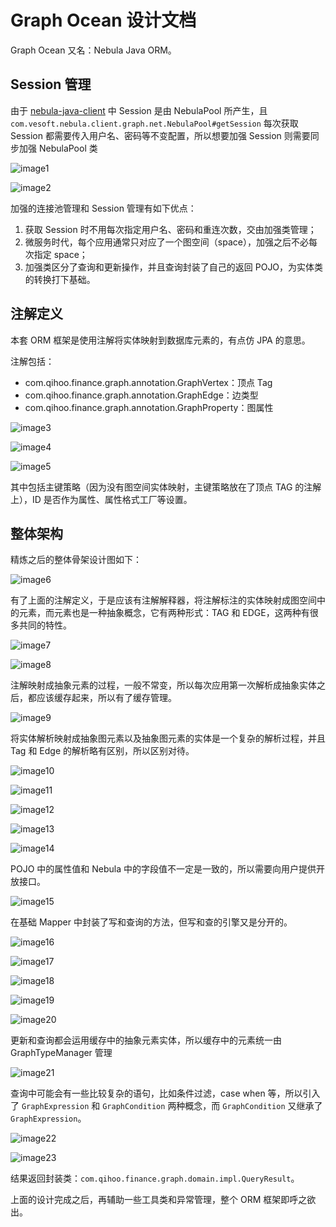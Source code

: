 # Graph Ocean 设计文档

Graph Ocean 又名：Nebula Java ORM。

## Session 管理

由于 [nebula-java-client](https://github.com/vesoft-inc/nebula-java) 中 Session 是由 NebulaPool 所产生，且 `com.vesoft.nebula.client.graph.net.NebulaPool#getSession` 每次获取 Session 都需要传入用户名、密码等不变配置，所以想要加强 Session 则需要同步加强 NebulaPool 类

![image1](https://user-images.githubusercontent.com/38887077/162661260-9e95511c-1ad6-4496-8d5d-d9505545d069.png)

![image2](https://user-images.githubusercontent.com/38887077/162661263-9e6975e8-da75-449e-bd86-cabc54b75440.png)

加强的连接池管理和 Session 管理有如下优点：

1. 获取 Session 时不用每次指定用户名、密码和重连次数，交由加强类管理；
2. 微服务时代，每个应用通常只对应了一个图空间（space），加强之后不必每次指定 space；
3. 加强类区分了查询和更新操作，并且查询封装了自己的返回 POJO，为实体类的转换打下基础。

## 注解定义

本套 ORM 框架是使用注解将实体映射到数据库元素的，有点仿 JPA 的意思。

注解包括：

* com.qihoo.finance.graph.annotation.GraphVertex：顶点 Tag
* com.qihoo.finance.graph.annotation.GraphEdge：边类型
* com.qihoo.finance.graph.annotation.GraphProperty：图属性

![image3](https://user-images.githubusercontent.com/38887077/162661267-de834267-dfb5-407d-951b-621314f94621.png)

![image4](https://user-images.githubusercontent.com/38887077/162661276-6c579ea1-291c-43e8-915e-410ff36400f5.png)

![image5](https://user-images.githubusercontent.com/38887077/162661278-ef023679-0812-4504-ac01-378ce266669d.png)

其中包括主键策略（因为没有图空间实体映射，主键策略放在了顶点 TAG 的注解上），ID 是否作为属性、属性格式工厂等设置。

## 整体架构

精炼之后的整体骨架设计图如下：

![image6](https://user-images.githubusercontent.com/38887077/162661283-38b70e93-88fe-4c8c-af68-6e20ca5a0005.png)

有了上面的注解定义，于是应该有注解解释器，将注解标注的实体映射成图空间中的元素，而元素也是一种抽象概念，它有两种形式：TAG 和 EDGE，这两种有很多共同的特性。

![image7](https://user-images.githubusercontent.com/38887077/162661284-94e4d98c-abcc-42d1-be02-d7aae3dda2ed.png)

![image8](https://user-images.githubusercontent.com/38887077/162661285-d4e1887b-c8c1-4084-92ac-9d520c74a097.png)

注解映射成抽象元素的过程，一般不常变，所以每次应用第一次解析成抽象实体之后，都应该缓存起来，所以有了缓存管理。

![image9](https://user-images.githubusercontent.com/38887077/162661286-abc34faf-1b12-473c-9b54-71fde036d6f9.png)

将实体解析映射成抽象图元素以及抽象图元素的实体是一个复杂的解析过程，并且 Tag 和 Edge 的解析略有区别，所以区别对待。

![image10](https://user-images.githubusercontent.com/38887077/162661289-039fa381-27c7-4180-acf2-9dd29f7239b0.png)

![image11](https://user-images.githubusercontent.com/38887077/162661293-939f658d-7efe-4fc4-8e2e-97d79490575c.png)

![image12](https://user-images.githubusercontent.com/38887077/162661296-40212437-89ea-49c9-9b35-8053e8c407b6.png)

![image13](https://user-images.githubusercontent.com/38887077/162661299-0f348034-fa37-4a30-ac1a-1417cbe8d330.png)

![image14](https://user-images.githubusercontent.com/38887077/162661302-1077a017-9fdb-4da2-8ed7-78519864406e.png)

POJO 中的属性值和 Nebula 中的字段值不一定是一致的，所以需要向用户提供开放接口。

![image15](https://user-images.githubusercontent.com/38887077/162661304-7b6899fd-cf5c-4c1a-b92f-080bfed6f9a9.png)

在基础 Mapper 中封装了写和查询的方法，但写和查的引擎又是分开的。

![image16](https://user-images.githubusercontent.com/38887077/162661307-9b322f8b-fd0c-4a7a-bf07-b3082d772d53.png)

![image17](https://user-images.githubusercontent.com/38887077/162661309-ef17c236-38a0-4f5a-9537-d2a9a849599c.png)

![image18](https://user-images.githubusercontent.com/38887077/162661311-46160d1c-5386-4728-83cf-de4dab0011ae.png)

![image19](https://user-images.githubusercontent.com/38887077/162661314-94be517c-c689-417c-9f34-0f15f8f8c4a1.png)

![image20](https://user-images.githubusercontent.com/38887077/162661321-cdeaf645-742b-4df0-a6eb-1325f10d476b.png)

更新和查询都会运用缓存中的抽象元素实体，所以缓存中的元素统一由 GraphTypeManager 管理

![image21](https://user-images.githubusercontent.com/38887077/162661325-e807c15d-5a5f-405c-a1a2-922419e59387.png)

查询中可能会有一些比较复杂的语句，比如条件过滤，case when 等，所以引入了 `GraphExpression` 和 `GraphCondition` 两种概念，而 `GraphCondition` 又继承了 `GraphExpression`。

![image22](https://user-images.githubusercontent.com/38887077/162661327-1be54c3b-2859-4ca8-8c03-bcdfd49ab009.png)

![image23](https://user-images.githubusercontent.com/38887077/162661328-5437fce8-dbfa-481d-ae36-b1a84788e994.png)

结果返回封装类：`com.qihoo.finance.graph.domain.impl.QueryResult`。

上面的设计完成之后，再辅助一些工具类和异常管理，整个 ORM 框架即呼之欲出。